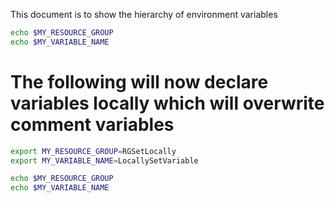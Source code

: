This document is to show the hierarchy of environment variables 


<!---
```variables
export MY_RESOURCE_GROUP=setInComments
export MY_VARIABLE_NAME=commentVariable
```
--->

```bash
echo $MY_RESOURCE_GROUP
echo $MY_VARIABLE_NAME
```

# The following will now declare variables locally which will overwrite comment variables

```bash
export MY_RESOURCE_GROUP=RGSetLocally
export MY_VARIABLE_NAME=LocallySetVariable
```

```bash
echo $MY_RESOURCE_GROUP
echo $MY_VARIABLE_NAME
```
